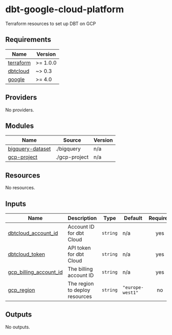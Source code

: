 # dbt-google-cloud-platform
Terraform resources to set up DBT on GCP

<!-- BEGIN_TF_DOCS -->
## Requirements

| Name | Version |
|------|---------|
| <a name="requirement_terraform"></a> [terraform](#requirement\_terraform) | >= 1.0.0 |
| <a name="requirement_dbtcloud"></a> [dbtcloud](#requirement\_dbtcloud) | ~> 0.3 |
| <a name="requirement_google"></a> [google](#requirement\_google) | >= 4.0 |

## Providers

No providers.

## Modules

| Name | Source | Version |
|------|--------|---------|
| <a name="module_bigquery-dataset"></a> [bigquery-dataset](#module\_bigquery-dataset) | ./bigquery | n/a |
| <a name="module_gcp-project"></a> [gcp-project](#module\_gcp-project) | ./gcp-project | n/a |

## Resources

No resources.

## Inputs

| Name | Description | Type | Default | Required |
|------|-------------|------|---------|:--------:|
| <a name="input_dbtcloud_account_id"></a> [dbtcloud\_account\_id](#input\_dbtcloud\_account\_id) | Account ID for dbt Cloud | `string` | n/a | yes |
| <a name="input_dbtcloud_token"></a> [dbtcloud\_token](#input\_dbtcloud\_token) | API token for dbt Cloud | `string` | n/a | yes |
| <a name="input_gcp_billing_account_id"></a> [gcp\_billing\_account\_id](#input\_gcp\_billing\_account\_id) | The billing account ID | `string` | n/a | yes |
| <a name="input_gcp_region"></a> [gcp\_region](#input\_gcp\_region) | The region to deploy resources | `string` | `"europe-west1"` | no |

## Outputs

No outputs.
<!-- END_TF_DOCS -->